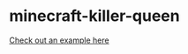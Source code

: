 # minecraft-killer-queen

[Check out an example here](https://marketplace.visualstudio.com/items?itemName=MinecraftCommands.syntax-mcfunction)
